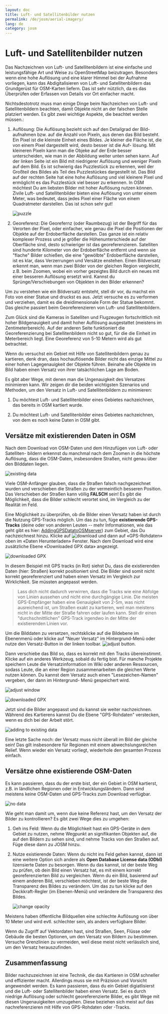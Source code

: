 ```yaml
---
layout: doc
title: Luft- und Satellitenbilder nutzen
permalink: /de/josm/aerial-imagery/
lang: de
category: josm
---
```


Luft- und Satellitenbilder nutzen
=================================


Das Nachzeichnen von Luft- und Satellitenbildern ist eine einfache und
leistungsfähige Art und Weise zu OpenStreetMap beizutragen. Besonders
wenn eine hohe Auflösung und eine klarer Himmel bei der Aufnahme vorliegen,
kann das Abdigitalisieren von Luft- und Satellitenbildern das Grundgerüst 
für OSM-Karten liefern. Das ist sehr nützlich, da es das Überprüfen oder
Erfassen von Details vor Ort einfacher macht. 

Nichtsdestotrotz muss man einige Dinge beim Nachzeichen von Luft- und 
Satellitenbildern beachten, damit Objekte nicht an der falschen Stelle
platziert werden. Es gibt zwei wichtige Aspekte, die beachtet werden 
müssen.:

1.  Auflösung: Die Auflösung bezieht sich auf den Detailgrad der Bild-
	aufnahmen bzw. auf die Anzahl von Pixeln, aus denen das Bild besteht.
	Ein Pixel ist die kleinste Einheit eines Bildes. Je kleiner die Fläche
	ist, die von einem Pixel dargestellt wird, desto besser ist die Auf-
	lösung. Mit kleineren Pixeln kann man die Objeke auf der Erde besser 
	unterscheiden, wie man in der Abbildung weiter unten sehen kann. Auf 
	der linken Seite ist ein Bild mit niedrigerer Auflösung und weniger
	Pixeln auf dem Bild. Es ist schwierig das Puzzlestück zu erkennen,
	weil der Großteil des Bildes als Teil des Puzzlestückes dargestellt 
	ist. Das Bild auf der rechten Seite hat eine hohe Auflösung und viel 
	kleinere Pixel und ermöglicht es das Puzzlestück viel besser zu erkennen. 
	In OSM möchtest Du am liebsten Bilder mit hoher Auflösung nutzen können.
	Zivile Luft- und Satellitenbilder bieten eine Auflösung von unter einem 
	Meter, was bedeutet, dass jedes Pixel einer Fläche von einem Quadratmeter
	darstellen. Das ist schon sehr gut!

    ![puzzle][]

2.  Georeferenz: Die Georefernz (oder Raumbezug) ist der Begriff für das
	Verorten der Pixel, oder einfacher, wie genau die Pixel die Positionen
	der Objekte auf der Erdoberfläche darstellen. Das ganze ist ein relativ
	komplexer Prozess und je größer die Höhenunterschiede auf der Oberfläche
	sind, desto schwieriger ist das georeferenzieren. Satelliten sind 
	hunderte Kilometer von der Erdoberfläche entfernt und wenn sie "flache"
	Bilder schießen, die eine "gewölbte" Erdoberfläche darstellen, ist es
	klar, dass Verzerrungen und Versätze enstehen. Einen Bildversatz erkennt man, 
	wenn man zwei Bilder von der gleichen Region vergleicht, z.B. beim Zoomen, 
	wobei ein vorher gezeigtes Bild durch ein neues mit einer besseren 
	Auflösung ersetzt wird. Kannst du Sprünge/Verschiebungen von Objekten
	in den Bilder erkennen?


Um zu verstehen wie ein Bildversatz entsteht, stell dir vor, du machst ein Foto
von einer Statue und druckst es aus. Jetzt versuche es zu verformen und 
verziehen, damit es die dreidimensionale Form der Statue bekommt. Das gleiche
passiert beim Georeferenzieren von Luft- und Satellitenbildern.

Zum Glück sind die Kameras in Satelliten und Flugzeugen fortschrittlich mit
hoher Bildgenauigkeit und damit hoher Auflösung ausgestattet (meistens im 
Zentimeterbereich). Auf der anderen Seite funktioniert die Georeferenzierung 
bei Satellitenbildern nicht so gut, für die die Einheit im Meterbereich liegt.
Eine Georeferenz von 5-10 Metern wird als gut betrachtet.

Wenn du versuchst ein Gebiet mit Hilfe von Satellitenbildern genau zu 
kartieren, denk dran, dass hochauflösende Bilder nicht das einzige Mittel
zu einer hohen Lagegenauigkeit der Objekte führen. Beinahe alle Objekte im
Bild haben einen Versatz von ihrer tatsächlichen Lage am Boden. 

Es gibt aber Wege, mit denen man die Ungenauigkeit des Versatzes minimieren 
kann. Wir zeigen dir die beiden wichtigsten Szenarios und Methoden, um den
Versatz in Luft- und Satellitenbildern zu minimieren:

1. Du möchtest Luft- und Satellitenbilder eines Gebietes nachzeichnen, das 
bereits in OSM kartiert wurde.

2. Du möchtest Luft- und Satellitenbilder eines Gebietes nachzeichnen, von 
dem es noch keine Daten in OSM gibt. 


Versätze mit existierenden Daten in OSM
---------------------------------------

Nach dem Download von OSM-Daten und dem Hinzufügen von Luft- oder Satelliten-
bildern erkennst du manchmal nach dem Zoomen in die höchste Auflösung, dass 
die OSM-Daten, insbesondere Straßen, nicht genau über den Bilddaten liegen. 

![existing data][]

Viele OSM-Anfänger glauben, dass die Straßen falsch nachgezeichnet wurden und
verschieben die Straßen zu der vermeintlich besseren Position. Das Verschieben
der Straßen kann völlig __FALSCH__ sein! Es gibt die Möglichkeit, dass die 
Bilder schlecht verortet sind, im Vergleich zu der Realität im Feld. 

Eine Möglichkeit zu überprüfen, ob die Bilder einen Versatz haben ist durch
die Nutzung GPS-Tracks möglich. Um das zu tun, füge __existierende GPS-Tracks__
(deine oder von anderen Leuten -- mehr Informationen, wie das geht gibt es hier:
[Adding](https://docs.google.com/a/engelsted.co/document/d/1jjlthSuc9yltWxQDKxeQD4OO9LvH_DaGwEsdlxSE6l8/edit)[](https://docs.google.com/a/engelsted.co/document/d/1jjlthSuc9yltWxQDKxeQD4OO9LvH_DaGwEsdlxSE6l8/edit)[GPS](https://docs.google.com/a/engelsted.co/document/d/1jjlthSuc9yltWxQDKxeQD4OO9LvH_DaGwEsdlxSE6l8/edit)[](https://docs.google.com/a/engelsted.co/document/d/1jjlthSuc9yltWxQDKxeQD4OO9LvH_DaGwEsdlxSE6l8/edit)[Data](https://docs.google.com/a/engelsted.co/document/d/1jjlthSuc9yltWxQDKxeQD4OO9LvH_DaGwEsdlxSE6l8/edit)[](https://docs.google.com/a/engelsted.co/document/d/1jjlthSuc9yltWxQDKxeQD4OO9LvH_DaGwEsdlxSE6l8/edit)[to](https://docs.google.com/a/engelsted.co/document/d/1jjlthSuc9yltWxQDKxeQD4OO9LvH_DaGwEsdlxSE6l8/edit)[](https://docs.google.com/a/engelsted.co/document/d/1jjlthSuc9yltWxQDKxeQD4OO9LvH_DaGwEsdlxSE6l8/edit)[OSM](https://docs.google.com/a/engelsted.co/document/d/1jjlthSuc9yltWxQDKxeQD4OO9LvH_DaGwEsdlxSE6l8/edit)[](https://docs.google.com/a/engelsted.co/document/d/1jjlthSuc9yltWxQDKxeQD4OO9LvH_DaGwEsdlxSE6l8/edit)[server](https://docs.google.com/a/engelsted.co/document/d/1jjlthSuc9yltWxQDKxeQD4OO9LvH_DaGwEsdlxSE6l8/edit))
zum Gebiet, das Du nachzeichnest hinzu. Klicke auf 
![download][] und dann auf «GPS-Rohdaten» oben im «Daten Herunterladen» Fenster. 
Nach dem Download wird eine zusätzliche Ebene «Downloaded GPX data» angezeigt.

![downloaded GPX][]

In diesem Beispiel mit GPS tracks (in Rot) siehst Du, dass die existierenden 
Daten (hier: Straßen) korrekt positioniert sind. Die Bilder sind somit nicht 
korrekt georeferenziert und haben einen Versatz im Vergleich zur Wirklichkeit.
Sie müssten angepasst werden.

> Lass dich nicht dadurch verwirren, dass die Tracks wie eine Abfolge von Linien
> aussehen und nicht eine durchgängige Linie. Die meisten GPS-Empfänger haben
> eine Genauigkeit von 2-5m, was nicht ausreichend ist, um Straßen exakt zu
> kartieren, weil man meistens nicht in der Mitte der Straße fahren oder laufen
> kann. Stell dir einen "durchschnittlichen" GPS-Track irgendwo in der Mitte
> der existierenden Linien vor. 

Um die Bilddaten zu versetzen, rechtsklicke auf die Bildebene im Ebenenmenü 
oder klicke auf "Neuer Versatz" im Hintergrund-Menü oder nutze den Versatz-Button
in der linken toolbar. 
![adjust button][]. 

Dann verschiebe das Bild so, dass es korrekt mit den Tracks übereinstimmt. Klicke
auf ein anderes Werkzeug, sobald du fertig bist. Für manche Projekte speichern
Leute die Versatzinformation im Wiki oder anderen Ressourcen, sodass Leute, die
an einer Region zusammenarbeiten die gleichen Werte nutzen können.  Du kannst 
dem Versatz auch einen "Lesezeichen-Namen" vergeben, der dann im Hintergrund-
Menü gespeichert wird. 

![adjust window][]

![downloaded GPX][]

Jetzt sind die Bilder angepasst und du kannst sie weiter nachzeichnen. Während
des Kartierens kannst Du die Ebene "GPS-Rohdaten" verstecken, wenn es dich bei
der Arbeit stört.

![adding to existing data][]

Eine letzte Sache noch: der Versatz muss nicht überall im Bild der gleiche sein!
Das gilt insbesondere für Regionen mit einem abwechslungsreichen Relief. Wenn
wieder ein Versatz vorliegt, wiederhole den gesamten Prozess einfach. 

Versätze ohne existierende OSM-Daten
------------------------------------

Es kann passieren, dass du der erste bist, der ein Gebiet in OSM kartierst, 
z.B. in ländlichen Regionen oder in Entwicklungsländern. Dann sind meistens
keine OSM-Daten und GPS-Tracks zum Download verfügbar. 

![no data][]

Wie geht man damit um, wenn due keine Referenz hast, um den Versatz der Bilder
zu kontrollieren? Es gibt zwei Wege dies zu umgehen: 

1.  Geh ins Feld: Wenn du die Möglichkeit hast ein GPS-Geräte in dem Gebiet
	zu nutzen, nehme Wegpunkt an signifikanten Objekten auf, die auf den Bildern
	zu sehen sind, und nehme Tracks von den Straßen auf. Füge diese dann 
	zu JOSM hinzu.
	
2.  Nutze existierende Daten: Wenn du nicht ins Feld gehen kannst, dann ist eine
	weitere Option sich andere als __Open Database License data (ODbl)__ 
	lizensierte Daten zu besorgen. Wenn du das kannst, ist der beste Weg zu 
	prüfen, ob dein Bild einen Versatz hat, es mit einem korrekt georeferenzierten
	Bild zu vergleichen. Wenn du ein Bild, basierend auf einem anderen Bild, 
	verschieben möchtest, ist der beste Weg die Transparenz des Bildes zu 
	verändern. Um das zu tun klicke auf den Deckkraft-Regler (im Ebenen-Menü) und
	verändere die Transparenz des Bildes. 

    ![change opacity][]

Meistens haben öffentliche Bildquellen eine schlechte Auflösung von über 10 Meter
und wird evtl. schlechter sein, als anders verfügbare Bilder. 

Wenn du Zugriff auf Vektordaten hast, sind Straßen, Seen, Flüsse oder Gebäude die 
besten Optionen, um den Versatz von Bildern zu bestimmen. Versuche Grenzlinien zu 
vermeiden, weil diese meist nicht verlässlich sind, um den Versatz herauszufinden. 


Zusammenfassung
---------------

Bilder nachzuzeichnen ist eine Technik, die das Kartieren in OSM schneller
und effizienter macht. Allerdings muss sie mit Präzision und Vorsicht 
angewendet werden. Es kann passieren, dass du ein Gebiet digiatlisierst 
und die Luft- oder Satellitenbilder haben einen Versatz. Sei es durch
niedrige Auflösung oder schlecht georeferenzierte Bilder, es gibt Wege 
mit diesen Ungenauigkeiten umzugehen. Diese beziehen sich meist auf das
nachreferenzieren mit Hilfe von GPS-Rohdaten oder -Tracks. 

<!-- From here onwards is the contents of another version of aerial imagery, which was waiting translation, but was in the editing section.  It will require language skills to do it, but it may be good to review both & then keep the best bits - in German please.

Aerial Imagery
================


This section of LearnOSM is in the process of being translated. If you would like to assist with translating this site, please see [CONTRIBUTING.md](https://github.com/hotosm/learnosm/blob/gh-pages/CONTRIBUTING.md).

---

Tracing imagery is an easy and powerful way to contribute to
OSM. Using imagery to draw points, lines and shapes on the ground is called
**digitizing**. It can often be separated from the act of collecting attribute
data on the ground, which is often called **ground-truthing**.

Digtizing imagery can provide the skeleton of OSM maps, which
makes ground-truthing easier for people in the field.

In this chapter we'll learn a little bit more about how aerial imagery works.

About Imagery
-------------

Aerial imagery is the term that we use to describe photographs that are taken from the sky.
These can be taken from airplanes, helicopters, or even kites and balloons, but the most
common source of imagery comes from satellites orbiting the Earth.

[In the chapter on GPS](/en/beginner/using-gps) we learned about the dozens of satellites
orbiting Earth which allow our GPS receivers to identify our latitude and longitude. In
addition to these GPS satellites, there are also satellites which take photos of the earth.
These photos are then manipulated so that they can be used in GIS (mapping) software. 
Bing Aerial Imagery is made up of satellite photos.

Resolution
----------

All digital photographs are made up of pixels.  If you zoom in very close on a photograph, you will notice the the image starts to get blurry, and eventually you’ll see that an image is made up of thousands of little squares that are each a different color.  This is true whether the photograph is taken with a handheld camera, a mobile phone, or a satellite orbiting Earth.

![Image resolution][]

Resolution refers to the number of pixels wide by the number of pixels high that an image is.  More pixels means higher resolution, which means that you are able to see greater detail in the photograph.  Resolution in handheld cameras is often measured in megapixels.  The more megapixels your camera is able to record, the higher the resolution of your photos.

Aerial imagery is the same, except that we usually talk about resolution differently.  Measurement is important with aerial photographs - hence, a pixel represents a certain distance on the ground.  We usually describe imagery as something like “two meter resolution imagery,” which means that one pixel is equivalent to two meters on the ground.  One meter resolution imagery would have a higher resolution than this, and 50cm resolution would be higher still.  This is generally the range of imagery that is provided by Bing, though it varies between locations, and in many places it is worse than two meters, at which point it becomes difficult to identify objects in the image.

![Comparison of low and high resolution imagery][]

The higher the resolution of an aerial image, the easier it is to use in making maps.

Georeferencing
---------------

Each pixel of an aerial photograph has a size, and each pixel also has a
location. As we mentioned above, this is because aerial photographs are georeferenced.

Just like a GPS point has a latitude and longitude, so will the pixels in an aerial image.
However, just as poor resolution can bring challenges to mapping, so can poorly
georeferenced images.

Let's think for a moment about how georeferencing works, and why it is challenging 
to do. When somebody georeferences an image, they first identify a handful of pixels
in the image that are known locations. If we have a square photograph, we might identify
the coordinates of all four corners, and that way the whole image can be correctly placed.

This all seems quite simple, but consider this: Earth is round; camera lenses are round;
yet photographs are flat and 2-dimensional. This means that when a flat image is
being mapped onto the round Earth, there is always going to be some stretching of the image
and distortion. Imagine trying to flatten an orange-peel. It won't end up rectangular.

Because of this problem, all of the pixels in an aerial image might not be perfectly
placed.

Luckily, some really smart people have devised clever algorithms for solving
this problem, and so the imagery that you see on Bing is pretty close to being accurate.
In most places it won't be noticeably wrong at all - and it's certainly fine for making
maps. The most common areas for imagery to be inaccurately located are in hilly,
mountainous areas. In the [next chapter](/en/editing/correcting-imagery-offset) we will see how
to correct for this problem.

[Image resolution]: /images/en/editing/aerial-imagery/orange-resolution.png
[Comparison of low and high resolution imagery]: /images/en/editing/aerial-imagery/low-res-high-res.png

-->


[puzzle]: /images/offset_puzzle_en.png
[existing data]: /images/offset_existing_data_en.png
[download]: /images/offset_tool_download_en.png
[downloaded GPX]: /images/offset_downloaded_gpx_en.png
[adjust button]: /images/offset_tool_adjust_en.png
[adjust window]: /images/offset_adjust_window_en.png
[adding to existing data]: /images/offset_add_to_data_en.png
[no data]: /images/offset_no_data_en.png
[change opacity]: /images/offset_change_opacity_en.png
